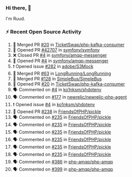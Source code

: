 ### Hi there, 👋

I'm Ruud.
 
### :zap: Recent Open Source Activity

<!--START_SECTION:activity-->
1. 🎉 Merged PR [#20](https://github.com/TicketSwap/php-kafka-consumer/pull/20) in [TicketSwap/php-kafka-consumer](https://github.com/TicketSwap/php-kafka-consumer)
2. 💪 Opened PR [#42707](https://github.com/symfony/symfony/pull/42707) in [symfony/symfony](https://github.com/symfony/symfony)
3. ❌ Closed PR [#4](https://github.com/symfony/amqp-messenger/pull/4) in [symfony/amqp-messenger](https://github.com/symfony/amqp-messenger)
4. 💪 Opened PR [#4](https://github.com/symfony/amqp-messenger/pull/4) in [symfony/amqp-messenger](https://github.com/symfony/amqp-messenger)
5. ❗️ Opened issue [#282](https://github.com/adobe/S3Mock/issues/282) in [adobe/S3Mock](https://github.com/adobe/S3Mock)
6. 🎉 Merged PR [#63](https://github.com/LongRunning/LongRunning/pull/63) in [LongRunning/LongRunning](https://github.com/LongRunning/LongRunning)
7. 🎉 Merged PR [#128](https://github.com/SimpleBus/SimpleBus/pull/128) in [SimpleBus/SimpleBus](https://github.com/SimpleBus/SimpleBus)
8. 💪 Opened PR [#20](https://github.com/TicketSwap/php-kafka-consumer/pull/20) in [TicketSwap/php-kafka-consumer](https://github.com/TicketSwap/php-kafka-consumer)
9. 🗣 Commented on [#4](https://github.com/ko1nksm/shdotenv/issues/4) in [ko1nksm/shdotenv](https://github.com/ko1nksm/shdotenv)
10. 🗣 Commented on [#177](https://github.com/newrelic/newrelic-php-agent/issues/177) in [newrelic/newrelic-php-agent](https://github.com/newrelic/newrelic-php-agent)
11. ❗️ Opened issue [#4](https://github.com/ko1nksm/shdotenv/issues/4) in [ko1nksm/shdotenv](https://github.com/ko1nksm/shdotenv)
12. 💪 Opened PR [#238](https://github.com/FriendsOfPHP/pickle/pull/238) in [FriendsOfPHP/pickle](https://github.com/FriendsOfPHP/pickle)
13. 🗣 Commented on [#235](https://github.com/FriendsOfPHP/pickle/issues/235) in [FriendsOfPHP/pickle](https://github.com/FriendsOfPHP/pickle)
14. 🗣 Commented on [#235](https://github.com/FriendsOfPHP/pickle/issues/235) in [FriendsOfPHP/pickle](https://github.com/FriendsOfPHP/pickle)
15. 🗣 Commented on [#235](https://github.com/FriendsOfPHP/pickle/issues/235) in [FriendsOfPHP/pickle](https://github.com/FriendsOfPHP/pickle)
16. 🗣 Commented on [#235](https://github.com/FriendsOfPHP/pickle/issues/235) in [FriendsOfPHP/pickle](https://github.com/FriendsOfPHP/pickle)
17. 🗣 Commented on [#235](https://github.com/FriendsOfPHP/pickle/issues/235) in [FriendsOfPHP/pickle](https://github.com/FriendsOfPHP/pickle)
18. 🗣 Commented on [#235](https://github.com/FriendsOfPHP/pickle/issues/235) in [FriendsOfPHP/pickle](https://github.com/FriendsOfPHP/pickle)
19. 🗣 Commented on [#386](https://github.com/php-amqp/php-amqp/issues/386) in [php-amqp/php-amqp](https://github.com/php-amqp/php-amqp)
20. 🗣 Commented on [#399](https://github.com/php-amqp/php-amqp/issues/399) in [php-amqp/php-amqp](https://github.com/php-amqp/php-amqp)
<!--END_SECTION:activity-->
